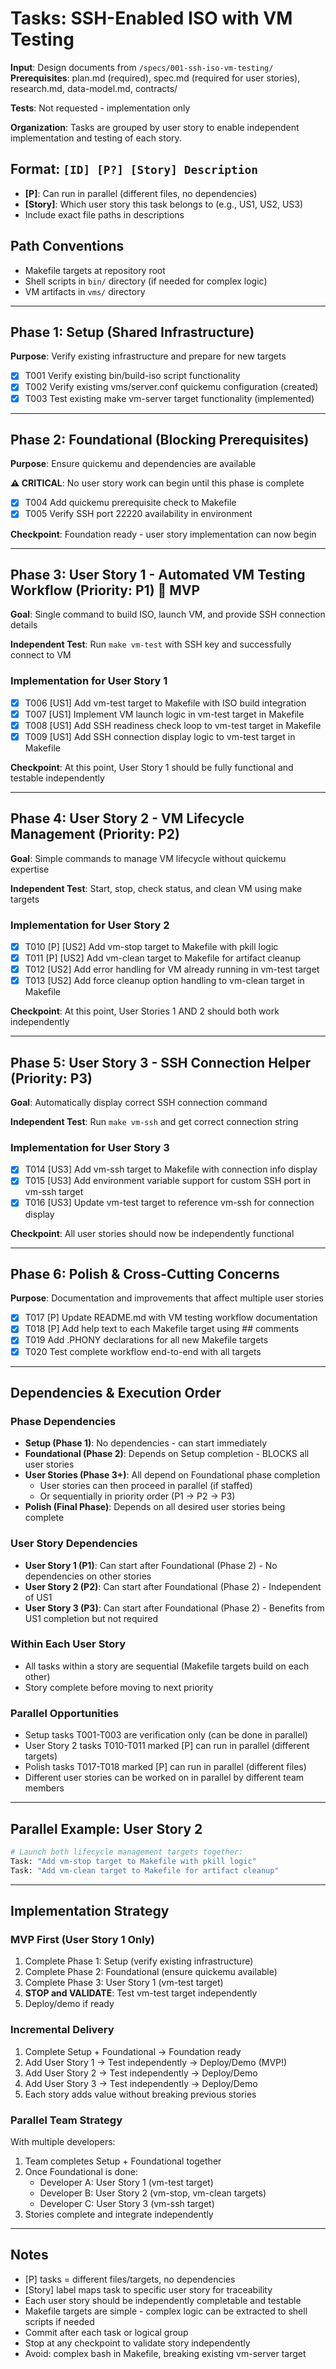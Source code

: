 # Tasks: SSH-Enabled ISO with VM Testing

**Input**: Design documents from `/specs/001-ssh-iso-vm-testing/`
**Prerequisites**: plan.md (required), spec.md (required for user stories), research.md, data-model.md, contracts/

**Tests**: Not requested - implementation only

**Organization**: Tasks are grouped by user story to enable independent implementation and testing of each story.

## Format: `[ID] [P?] [Story] Description`
- **[P]**: Can run in parallel (different files, no dependencies)
- **[Story]**: Which user story this task belongs to (e.g., US1, US2, US3)
- Include exact file paths in descriptions

## Path Conventions
- Makefile targets at repository root
- Shell scripts in `bin/` directory (if needed for complex logic)
- VM artifacts in `vms/` directory

---

## Phase 1: Setup (Shared Infrastructure)

**Purpose**: Verify existing infrastructure and prepare for new targets

- [X] T001 Verify existing bin/build-iso script functionality
- [X] T002 Verify existing vms/server.conf quickemu configuration (created)
- [X] T003 Test existing make vm-server target functionality (implemented)

---

## Phase 2: Foundational (Blocking Prerequisites)

**Purpose**: Ensure quickemu and dependencies are available

**⚠️ CRITICAL**: No user story work can begin until this phase is complete

- [X] T004 Add quickemu prerequisite check to Makefile
- [X] T005 Verify SSH port 22220 availability in environment

**Checkpoint**: Foundation ready - user story implementation can now begin

---

## Phase 3: User Story 1 - Automated VM Testing Workflow (Priority: P1) 🎯 MVP

**Goal**: Single command to build ISO, launch VM, and provide SSH connection details

**Independent Test**: Run `make vm-test` with SSH key and successfully connect to VM

### Implementation for User Story 1

- [X] T006 [US1] Add vm-test target to Makefile with ISO build integration
- [X] T007 [US1] Implement VM launch logic in vm-test target in Makefile
- [X] T008 [US1] Add SSH readiness check loop to vm-test target in Makefile
- [X] T009 [US1] Add SSH connection display logic to vm-test target in Makefile

**Checkpoint**: At this point, User Story 1 should be fully functional and testable independently

---

## Phase 4: User Story 2 - VM Lifecycle Management (Priority: P2)

**Goal**: Simple commands to manage VM lifecycle without quickemu expertise

**Independent Test**: Start, stop, check status, and clean VM using make targets

### Implementation for User Story 2

- [X] T010 [P] [US2] Add vm-stop target to Makefile with pkill logic
- [X] T011 [P] [US2] Add vm-clean target to Makefile for artifact cleanup
- [X] T012 [US2] Add error handling for VM already running in vm-test target
- [X] T013 [US2] Add force cleanup option handling to vm-clean target in Makefile

**Checkpoint**: At this point, User Stories 1 AND 2 should both work independently

---

## Phase 5: User Story 3 - SSH Connection Helper (Priority: P3)

**Goal**: Automatically display correct SSH connection command

**Independent Test**: Run `make vm-ssh` and get correct connection string

### Implementation for User Story 3

- [X] T014 [US3] Add vm-ssh target to Makefile with connection info display
- [X] T015 [US3] Add environment variable support for custom SSH port in vm-ssh target
- [X] T016 [US3] Update vm-test target to reference vm-ssh for connection display

**Checkpoint**: All user stories should now be independently functional

---

## Phase 6: Polish & Cross-Cutting Concerns

**Purpose**: Documentation and improvements that affect multiple user stories

- [X] T017 [P] Update README.md with VM testing workflow documentation
- [X] T018 [P] Add help text to each Makefile target using ## comments
- [X] T019 Add .PHONY declarations for all new Makefile targets
- [X] T020 Test complete workflow end-to-end with all targets

---

## Dependencies & Execution Order

### Phase Dependencies

- **Setup (Phase 1)**: No dependencies - can start immediately
- **Foundational (Phase 2)**: Depends on Setup completion - BLOCKS all user stories
- **User Stories (Phase 3+)**: All depend on Foundational phase completion
  - User stories can then proceed in parallel (if staffed)
  - Or sequentially in priority order (P1 → P2 → P3)
- **Polish (Final Phase)**: Depends on all desired user stories being complete

### User Story Dependencies

- **User Story 1 (P1)**: Can start after Foundational (Phase 2) - No dependencies on other stories
- **User Story 2 (P2)**: Can start after Foundational (Phase 2) - Independent of US1
- **User Story 3 (P3)**: Can start after Foundational (Phase 2) - Benefits from US1 completion but not required

### Within Each User Story

- All tasks within a story are sequential (Makefile targets build on each other)
- Story complete before moving to next priority

### Parallel Opportunities

- Setup tasks T001-T003 are verification only (can be done in parallel)
- User Story 2 tasks T010-T011 marked [P] can run in parallel (different targets)
- Polish tasks T017-T018 marked [P] can run in parallel (different files)
- Different user stories can be worked on in parallel by different team members

---

## Parallel Example: User Story 2

```bash
# Launch both lifecycle management targets together:
Task: "Add vm-stop target to Makefile with pkill logic"
Task: "Add vm-clean target to Makefile for artifact cleanup"
```

---

## Implementation Strategy

### MVP First (User Story 1 Only)

1. Complete Phase 1: Setup (verify existing infrastructure)
2. Complete Phase 2: Foundational (ensure quickemu available)
3. Complete Phase 3: User Story 1 (vm-test target)
4. **STOP and VALIDATE**: Test vm-test target independently
5. Deploy/demo if ready

### Incremental Delivery

1. Complete Setup + Foundational → Foundation ready
2. Add User Story 1 → Test independently → Deploy/Demo (MVP!)
3. Add User Story 2 → Test independently → Deploy/Demo
4. Add User Story 3 → Test independently → Deploy/Demo
5. Each story adds value without breaking previous stories

### Parallel Team Strategy

With multiple developers:

1. Team completes Setup + Foundational together
2. Once Foundational is done:
   - Developer A: User Story 1 (vm-test target)
   - Developer B: User Story 2 (vm-stop, vm-clean targets)
   - Developer C: User Story 3 (vm-ssh target)
3. Stories complete and integrate independently

---

## Notes

- [P] tasks = different files/targets, no dependencies
- [Story] label maps task to specific user story for traceability
- Each user story should be independently completable and testable
- Makefile targets are simple - complex logic can be extracted to shell scripts if needed
- Commit after each task or logical group
- Stop at any checkpoint to validate story independently
- Avoid: complex bash in Makefile, breaking existing vm-server target